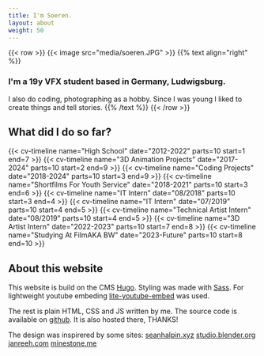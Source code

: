 ```yaml
---
title: I'm Soeren.
layout: about
weight: 50
---
```


{{< row >}}
    {{< image src="media/soeren.JPG" >}}
    {{% text align="right" %}}
### I'm a 19y VFX student based in Germany, Ludwigsburg.
I also do coding, photographing as a hobby. Since I was young I liked to create things and tell stories.
    {{% /text %}}
{{< /row >}}

## What did I do so far?

<!--
Past:   1 
2017:   2
2018:   3
2019:   4
2020:   5
2021:   6
2022:   7
2023:   8
2024:   9
Future: 10
-->

{{< cv-timeline name="High School" date="2012-2022" parts=10 start=1 end=7 >}}
{{< cv-timeline name="3D Animation Projects" date="2017-2024" parts=10 start=2 end=9 >}}
{{< cv-timeline name="Coding Projects" date="2018-2024" parts=10 start=3 end=9 >}}
{{< cv-timeline name="Shortfilms For Youth Service" date="2018-2021" parts=10 start=3 end=6 >}}
{{< cv-timeline name="IT Intern" date="08/2018" parts=10 start=3 end=4 >}}
{{< cv-timeline name="IT Intern" date="07/2019" parts=10 start=4 end=5 >}}
{{< cv-timeline name="Technical Artist Intern" date="08/2019" parts=10 start=4 end=5 >}}
{{< cv-timeline name="3D Artist Intern" date="2022-2023" parts=10 start=7 end=8 >}}
{{< cv-timeline name="Studying At FilmAKA BW" date="2023-Future" parts=10 start=8 end=10 >}}

## About this website

This website is build on the CMS [Hugo](https://gohugo.io/). 
Styling was made with [Sass](https://sass-lang.com). 
For lightweight youtube embeding [lite-youtube-embed](https://github.com/paulirish/lite-youtube-embed) was used. 

The rest is plain HTML, CSS and JS written by me. The source code is available on [github](https://github.com/FScociety/fscociety.github.io). It is also hosted there, THANKS!

The design was inspirered by some sites:
[seanhalpin.xyz](https://www.seanhalpin.xyz/)
[studio.blender.org](https://studio.blender.org/)
[janreeh.com](https://janreeh.com/)
[minestone.me](https://mikestone.me/)

